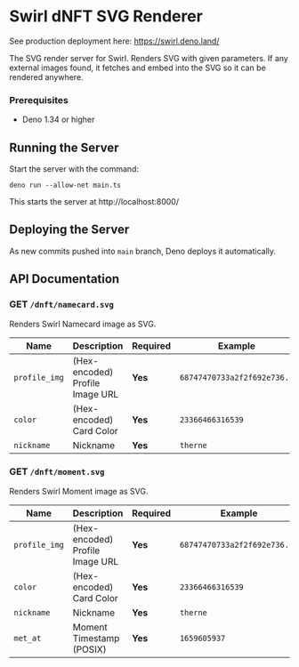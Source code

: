 # Swirl dNFT SVG Renderer

See production deployment here: https://swirl.deno.land/

The SVG render server for Swirl. Renders SVG with given parameters. If any external images found, it fetches and embed into the SVG so it can be rendered anywhere.

### Prerequisites

 * Deno 1.34 or higher

## Running the Server

Start the server with the command:

```
deno run --allow-net main.ts
```

This starts the server at http://localhost:8000/

## Deploying the Server

As new commits pushed into `main` branch, Deno deploys it automatically.


## API Documentation


### GET `/dnft/namecard.svg`

Renders Swirl Namecard image as SVG.

| Name | Description | Required | Example |
|---|---|---|---|
| `profile_img` | (Hex-encoded) Profile Image URL | **Yes** | `68747470733a2f2f692e736..` |
| `color` | (Hex-encoded) Card Color | **Yes** | `23366466316539` |
| `nickname` | Nickname | **Yes** | `therne` |


### GET `/dnft/moment.svg`

Renders Swirl Moment image as SVG.

| Name | Description | Required | Example |
|---|---|---|---|
| `profile_img` | (Hex-encoded) Profile Image URL | **Yes** | `68747470733a2f2f692e736...` |
| `color` | (Hex-encoded) Card Color | **Yes** | `23366466316539` |
| `nickname` | Nickname | **Yes** | `therne` |
| `met_at` | Moment Timestamp (POSIX) | **Yes** | `1659605937` |

